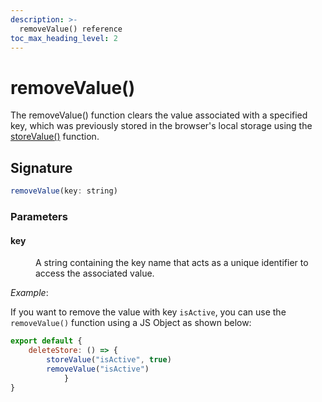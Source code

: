 ```yaml
---
description: >-
  removeValue() reference
toc_max_heading_level: 2
---
```


# removeValue()

The removeValue() function clears the value associated with a specified key, which was previously stored in the browser's local storage using the [storeValue()](/reference/appsmith-framework/widget-actions/store-value) function.

## Signature


```js
removeValue(key: string)

```
### Parameters

#### key

<dd>

A string containing the key name that acts as a unique identifier to access the associated value.

</dd>


*Example*: 

If you want to remove the value with key `isActive`, you can use the `removeValue()` function using a JS Object as shown below:  

```js
export default {
    deleteStore: () => {
        storeValue("isActive", true)
        removeValue("isActive")
            }
}
```